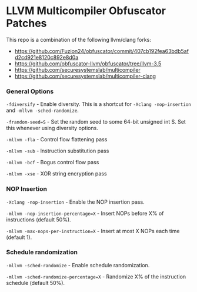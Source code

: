 LLVM Multicompiler Obfuscator Patches
==========================

This repo is a combination of the following llvm/clang forks:
 
 + https://github.com/Fuzion24/obfuscator/commit/407cb192fea63bdb5afd2cd921e8120c892e8d0a
 + https://github.com/obfuscator-llvm/obfuscator/tree/llvm-3.5
 + https://github.com/securesystemslab/multicompiler
 + https://github.com/securesystemslab/multicompiler-clang
 

### General Options

`-fdiversify` - Enable diversity. This is a shortcut for `-Xclang -nop-insertion`
and `-mllvm -sched-randomize`.

`-frandom-seed=S` - Set the random seed to some 64-bit unsigned int S. Set this
whenever using diversity options.

`-mllvm -fla` - Control flow flattening pass

`-mllvm -sub` - Instruction substitution pass

`-mllvm -bcf` - Bogus control flow pass

`-mllvm -xse` - XOR string encryption pass

### NOP Insertion

`-Xclang -nop-insertion` - Enable the NOP insertion pass.

`-mllvm -nop-insertion-percentage=X` - Insert NOPs before X% of instructions (default 50%).

`-mllvm -max-nops-per-instruction=X` - Insert at most X NOPs each time (default 1).

### Schedule randomization

`-mllvm -sched-randomize` - Enable schedule randomization.

`-mllvm -sched-randomize-percentage=X` - Randomize X% of the instruction schedule (default 50%).
